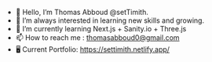 - 👋 Hello, I’m Thomas Abboud @setTimith.
- 👀 I’m always interested in learning new skills and growing.
- 🌱 I’m currently learning Next.js + Sanity.io + Three.js
- 📫 How to reach me : thomasabboud0@gmail.com 
- 🖥️ Current Portfolio:  https://settimith.netlify.app/
